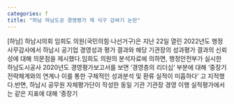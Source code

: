 ```yaml
---
categories: f
title: "하남 하남도공 경영평가 제 식구 감싸기 논란"
---
```

[하남] 하남시의회 임희도 의원(국민의힘·나선거구)은 지난 22일 열린 2022년도 행정사무감사에서 하남시 공기업 경영성과 평가 결과와 해당 기관장의 성과평가 결과의 신뢰성에 대해 의문점을 제시했다.임희도 의원의 분석자료에 의하면, 행정안전부가 실시한 하남도시공사 2020년도 경영평가보고서를 보면 ‘경영층의 리더십’ 부분에 대해 ‘중장기 전략체계와의 연계나 이를 통한 구체적인 성과분석 및 환류 실적이 미흡하다’ 고 지적했다.반면, 하남시 공무원 자체평가단이 작성한 동일 기관 기관장 경영 이행 실적평가에서는 같은 지표에 대해 ‘중장기